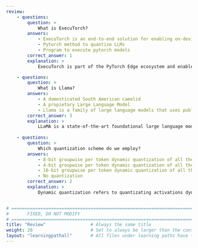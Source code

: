```yaml
---
review:
    - questions:
        question: >
            What is ExecuTorch?
        answers:
            - ExecuTorch is an end-to-end solution for enabling on-device inference capabilities across mobile and edge devices.
            - Pytorch method to quantize LLMs
            - Program to execute pytorch models
        correct_answer: 1                    
        explanation: >
            ExecuTorch is part of the PyTorch Edge ecosystem and enables efficient deployment of PyTorch models to edge devices

    - questions:
        question: >
            What is Llama?
        answers:
            - A domesticated South American camelid
            - A propietary Large Language Model
            - Llama is a family of large language models that uses publicly available data for training.
        correct_answer: 3                   
        explanation: >
            LLaMA is a state-of-the-art foundational large language model designed to help researchers advance their work in this subfield of AI
               
    - questions:
        question: >
            Which quantization scheme do we employ?
        answers:
            - 8-bit groupwise per token dynamic quantization of all the linear layers
            - 4-bit groupwise per token dynamic quantization of all the linear layers
            - 16-bit groupwise per token dynamic quantization of all the linear layers
            - No quantization
        correct_answer: 2          
        explanation: >
            Dynamic quantization refers to quantizating activations dynamically, such that quantization parameters for activations are calculated, from min/max range, at runtime


# ================================================================================
#       FIXED, DO NOT MODIFY
# ================================================================================
title: "Review"                 # Always the same title
weight: 20                      # Set to always be larger than the content in this path
layout: "learningpathall"       # All files under learning paths have this same wrapper
---
```

